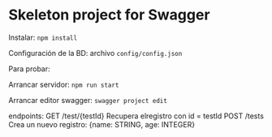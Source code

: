 # Skeleton project for Swagger

Instalar:
    `npm install`
    
Configuración de la BD:
    archivo `config/config.json`

Para probar: 

Arrancar servidor:
    `npm run start`

Arrancar editor swagger:
    `swagger project edit`



endpoints:
    GET /test/{testId}
        Recupera elregistro con id = testId
    POST /tests
        Crea un nuevo registro: {name: STRING, age: INTEGER}
